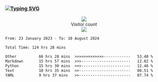 ### <a href="https://git.io/typing-svg"><img src="https://readme-typing-svg.herokuapp.com?font=Fira+Code&pause=1000&width=435&lines=+Hi+%F0%9F%91%8B+There+is+Chenghow" alt="Typing SVG" /></a>
<p align="center"> 
  <img src="https://github-readme-stats.vercel.app/api?username=chenghow&show_icons=true"><br>
  Visitor count<br>
  <img src="https://profile-counter.glitch.me/chenghow/count.svg">
</p>

<!--START_SECTION:waka-->

```txt
From: 23 January 2023 - To: 10 August 2024

Total Time: 124 hrs 28 mins

Other          66 hrs 28 mins  >>>>>>>>>>>>>------------   53.40 %
Markdown       15 hrs 57 mins  >>>----------------------   12.82 %
Python         15 hrs 30 mins  >>>----------------------   12.46 %
Text           10 hrs 35 mins  >>-----------------------   08.51 %
YAML           9 hrs 37 mins   >>-----------------------   07.74 %
```

<!--END_SECTION:waka-->

